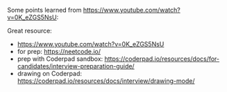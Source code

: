 

Some points learned from https://www.youtube.com/watch?v=0K_eZGS5NsU:





Great resource: 
- https://www.youtube.com/watch?v=0K_eZGS5NsU
- for prep: https://neetcode.io/
- prep with Coderpad sandbox: https://coderpad.io/resources/docs/for-candidates/interview-preparation-guide/
- drawing on Coderpad: https://coderpad.io/resources/docs/interview/drawing-mode/
